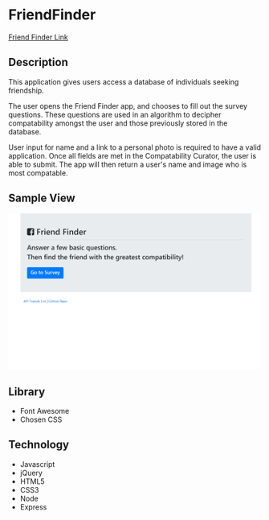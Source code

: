 # FriendFinder

[Friend Finder Link](https://intense-ocean-66687.herokuapp.com/ "FriendFinder Link")

## Description
This application gives users access a database of individuals seeking friendship. 

The user opens the Friend Finder app, and chooses to fill out the survey questions. These questions are used in an algorithm to decipher compatability amongst the user and those previously stored in the database.

User input for name and a link to a personal photo is required to have a valid application. Once all fields are met in the Compatability Curator, the user is able to submit. The app will then return a user's name and image who is most compatable.


## Sample View

![Friend Finder App Screenshot](/public/img/screenshot.jpg/)


## Library 

+ Font Awesome
+ Chosen CSS


## Technology

+ Javascript
+ jQuery
+ HTML5
+ CSS3
+ Node
+ Express

